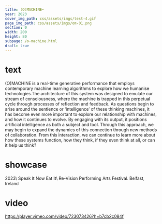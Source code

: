 ```yaml
---
title: (O)MACHINE~
year: 2023
cover_img_path: css/assets/imgs/test-4.gif
page_img_path: css/assets/imgs/om-01.png
section: 0
width: 200
height: 80
subpage: /o-machine.html
draft: true
---
```



# text
(O)MACHINE is a real-time generative performance that employs contemporary machine learning algorithms to explore how we humanise technologies.The architecture of this system was designed to emulate our stream of consciousness, where the machine is trapped in this perpetual cycle through processes of reflection and feedback. As questions begin to arise around the sentience or ‘intelligence’ of these thinking machines, it has become even more important to explore our relationship with machines, and how it continues to evolve. By engaging with its output, it positions artificial intelligence as both a subject and tool. Through this approach, we may begin to expand the dynamics of this connection through new methods of collaboration. From this interaction, we can continue to learn more about how these systems function, how they think, if they even think at all, or can it help us think?
# showcase
2023\ Speak It Now Eat It\ Re-Vision Performing Arts Festival. Belfast, Ireland
# video
https://player.vimeo.com/video/723073426?h=b7cb2c084f